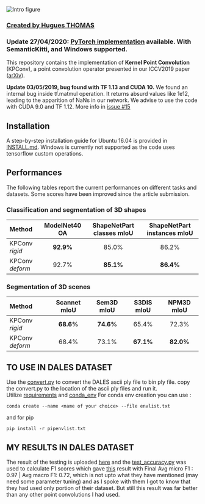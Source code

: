 
![Intro figure](https://github.com/HuguesTHOMAS/KPConv/blob/master/doc/Github_intro.png)

### [Created by Hugues THOMAS](https://github.com/HuguesTHOMAS/KPConv)


### Update 27/04/2020: [PyTorch implementation](https://github.com/HuguesTHOMAS/KPConv-PyTorch) available. With SemanticKitti, and Windows supported.

This repository contains the implementation of **Kernel Point Convolution** (KPConv), a point convolution operator 
presented in our ICCV2019 paper ([arXiv](https://arxiv.org/abs/1904.08889)). 

**Update 03/05/2019, bug found with TF 1.13 and CUDA 10.** 
We found an internal bug inside tf.matmul operation. It returns absurd values like 1e12, leading to the 
apparition of NaNs in our network. We advise to use the code with CUDA 9.0 and TF 1.12.
More info in [issue #15](https://github.com/HuguesTHOMAS/KPConv/issues/15)


## Installation

A step-by-step installation guide for Ubuntu 16.04 is provided in [INSTALL.md](./INSTALL.md). Windows is currently 
not supported as the code uses tensorflow custom operations.


## Performances

The following tables report the current performances on different tasks and datasets. Some scores have been improved 
since the article submission.

### Classification and segmentation of 3D shapes

| Method | ModelNet40 OA | ShapeNetPart classes mIoU | ShapeNetPart instances mIoU |
| :--- | :---: | :---: | :---: |
| KPConv _rigid_      | **92.9%** | 85.0%   | 86.2%   |
| KPConv _deform_     | 92.7%   | **85.1%** | **86.4%** |

### Segmentation of 3D scenes

| Method | Scannet mIoU |  Sem3D mIoU  |  S3DIS mIoU  |  NPM3D mIoU  |
| :--- | :---: | :---: | :---: | :---: |
| KPConv _rigid_      | **68.6%** | **74.6%** | 65.4%   | 72.3%   |
| KPConv _deform_     | 68.4%   | 73.1%  | **67.1%** | **82.0%** |


## TO USE IN DALES DATASET

Use the [convert.py](convert.py) to convert the DALES ascii ply file to bin ply file.
copy the convert.py to the location of the ascii ply files and run it.<br>
Utilize [requirements](pipenvlist.txt) and [conda_env](envlist.txt)
For conda env creation you can use :
```
conda create --name <name of your choice> --file envlist.txt
```
and for pip
```
pip install -r pipenvlist.txt
```
## MY RESULTS IN DALES DATASET
The result of the testing is uploaded [here](https://indiana-my.sharepoint.com/:u:/g/personal/arjuna_iu_edu/ERlV6lBVnQtMvAyfloE354YBNUglxQbroAUnGds8x8Rjcg?e=vIk490)
and the [test_accuracy.py](./test_accuracy.py) was used to calculate F1 scores which gave [this](./Log_2020-09-29_02-19-56/F1_Score.txt) result with Final Avg micro F1 : 0.97 | Avg macro F1: 0.72, which is not upto what they have mentioned (may need some parameter tuning) and as I spoke with them I got to know that they had used only portion of their dataset. But still this result was far better than any other point convolutions I had used.
